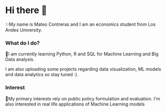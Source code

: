 
# Hi there 👋
✨My name is Mateo Contreras and I am an economics student from Los Andes University. 

### What do I do?
🌱I am currently learning Python, R and SQL for Machine Learning and Big Data analysis.

I am also uploading some projects regarding data visualization, ML models and data analytics so stay tuned :).

### Interest
🔭My primary interests rely on public policy formulation and evaluation. I'm also interested in real life applications of Machine Learning models


<!--
**Mateocontrerass/mateocontrerass** is a ✨ _special_  repository because its `README.md` (this file) appears on your GitHub profile.

Here are some ideas to get you started:

-  I’m currently working on ...
-  I’m currently learning ...
- 👯 I’m looking to collaborate on ...
- 🤔 I’m looking for help with ...
- 💬 Ask me about ...
- 📫 How to reach me: ...
- 😄 Pronouns: ...
- ⚡ Fun fact: ...
-->


